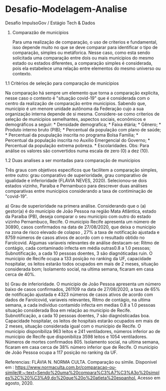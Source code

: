 # Desafio-Modelagem-Analise
Desafio ImpulsoGov / Estágio Tech &amp; Dados

1. Comparazão de municipios
  
    Para uma realização de comparação, o uso de criterios e fundamental, isso depende muito no que se deve comparar para identificar o tipo de comparação, simples ou metáforica. Nesse caso, como esta sendo solicitada uma comparação entre dois ou mais municipios do mesmo estado ou estados diferentes, a comparação simples é considerada, pois ela estabelece uma relação entre elementos do mesmo universo ou contexto.
    
1.1 Critérios de seleção para comparação de municipios

  Na comparação há sempre um elemento que torna a comparação explicita, nesse caso o contexto é "situação covid-19" que é considerada com o centro da realização de comparação entre municipios.
  Sabendo que, municipio é um menore unidade autônoma da Federação cujo a sua organização interna depende de si mesma.
  Considere-se como criterios de seleção de municipios semelhantes, aspectos sociais, econômicos e demográficos a seguir:
    * Densidade demografica;
    * Faixa étária;
    * Gênero;
    * Produto interno bruto (PIB);
    * Percentual da população com plano de saúde; 
    * Percentual da poupulação inscrita no programa Bolsa Familia;
    * Percentual da população inscrita no Auxilio Emergencial do Governo;
    * Percentual da população extrema pobreza.
    * Escolaridades.
Obs: Para análise os valores são convertidos numa escala de zero (0) a dez (10).

1.2 Duas analises a ser montadas para comparação de municipios

  Três graus com objetivos especificos que facilitem a comparação simples, entre outro: grau comparativo de superioridade, grau comparativo de igualidade e inferioridade (FLÁVIA NEVES, 2020). Selecionou-se dois estados vizinho, Paraíba e Pernambuco para descrever duas análises comparativas entre municipios considerando a taxa de contiminação de "covid-19".
  
  a) Grau de superioridade na primera análise.
  Considerando que o (a) gestor(a) é do municipio de João Pessoa na região Mata Atlântica, estado da Paraíba (PB), deseja comparar o seu municipio com outro do estado vizinho Pernambuco, Recife. O municipio Recife apresenta um número de 30890, casos confirmados  na data de 27/08/2020, que deixa o municipio na zona de risco elevado de colapso , 27% a taxa de notificação ajustada e 8759 números de casos ativos de acordo com o resultado obtido no Farolcovid. Algumas variaveis relevantes de análise destacam-se: Ritmo de contágio, cada contaminado infecta em média outras0.8 a 1.0 pessoas; Subnotificação, a cada 10 pessoas doentes, 3 são diagnóticadas ruin. O municipio de Recife ocupa a 133 posição no ranking da UF, capacidade hospitalar, os leitos estarão todos ocupados em mais de 2 meses, situação considerada bom; Isolamento social, na ultima semana, ficaram em casa cerca de 40%.
  
  b) Grau de inferioridade.
  O municipio de João Pessoa apresenta um número baixo de casos confirmados, 261109 na data de 27/08/2020, a taxa de 65% de notificação ajustada e 4323 números de casos ativos de acordo com dados de Farolcovid, variaveis relevantes, Ritmo de contágio, na ultima semana, a cada individuo contamido infecta em medias 0.8 a 1.0 pessoas situação considerada Boa em relação ao municipio de Recife. Subnotificação, a cada 10 pessoas doentes, 7 são diagnósticadas boa. Capacidade hospitalar, os leitos de hospitais estarão ocupados em mais de 2 meses, situação considerada igual com o municipio de Recife. O municipio disponibiliza 963 leitos e 241 ventiladores, números inferior ao de municipio de Recife que disponibiliza 3598 leitos e 1054 ventiladores. Números de mortes confirmados 805. Isolamento social, na ultima semana, ficaram em casa cerca de 38% número inferior que de Recife. O municipio de João Pessoa ocupa a 117 posição no ranking da UF.
  
Referencias:
FLÁVIA N. NORMA CULTA. Comparação ou símile. Disponivel em : <https://www.normaculta.com.br/comparacao-ou-simile/#:~:text=Sendo%20uma%20compara%C3%A7%C3%A3o%20simples%2C%20%C3%A9,do%20que%20o%20atleta%20espanhol.> Acesso em agosto, 2020.
  
